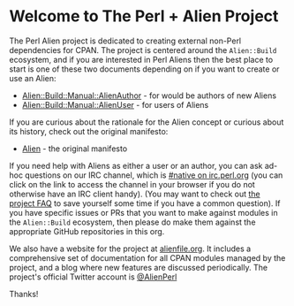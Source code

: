 # Welcome to The Perl + Alien Project

The Perl Alien project is dedicated to creating external non-Perl dependencies for CPAN.
The project is centered around the `Alien::Build` ecosystem, and if you are interested
in Perl Aliens then the best place to start is one of these two documents depending on
if you want to create or use an Alien:

 * [Alien::Build::Manual::AlienAuthor](https://alienfile.org/pod/Alien/Build/Manual/AlienAuthor.html) - for would be authors of new Aliens
 * [Alien::Build::Manual::AlienUser](https://alienfile.org/pod/Alien/Build/Manual/AlienUser.html) - for users of Aliens

If you are curious about the rationale for the Alien concept or curious about its history, check out the original manifesto:

 * [Alien](https://alienfile.org/pod/Alien.html) - the original manifesto

If you need help with Aliens as either a user or an author, you can ask ad-hoc questions
on our IRC channel, which is [#native on irc.perl.org](https://kiwiirc.com/nextclient/#irc://irc.perl.org/#native?nick=mc-guest-?) (you can click
on the link to access the channel in your browser if you do not otherwise have an IRC client handy).  (You may want to check out
[the project FAQ](https://alienfile.org/pod/Alien/Build/Manual/FAQ.html) to save yourself some time if you have a common question).
If you have specific issues or PRs that
you want to make against modules in the `Alien::Build` ecosystem, then please do make them against the appropriate GitHub repositories in
this org.

We also have a website for the project at [alienfile.org](https://alienfile.org).  It includes a comprehensive set of documentation
for all CPAN modules managed by the project, and a blog where new features are discussed periodically.  The project's official Twitter account is
[@AlienPerl](https://twitter.com/AlienPerl)

Thanks!
